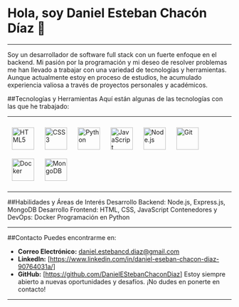 # Hola, soy Daniel Esteban Chacón Díaz 👋

---

Soy un desarrollador de software full stack con un fuerte enfoque en el backend. Mi pasión por la programación y mi deseo de resolver problemas me han llevado a trabajar con una variedad de tecnologías y herramientas. Aunque actualmente estoy en proceso de estudios, he acumulado experiencia valiosa a través de proyectos personales y académicos.

##Tecnologías y Herramientas
Aquí están algunas de las tecnologías con las que he trabajado:

---

<a href="https://www.html.com/" target="_blank"><img style="margin: 10px" src="https://profilinator.rishav.dev/skills-assets/html5-original-wordmark.svg" alt="HTML5" height="50" /></a>
<a href="https://www.css3.com/" target="_blank"><img style="margin: 10px" src="https://profilinator.rishav.dev/skills-assets/css3-original-wordmark.svg" alt="CSS3" height="50" /></a>
<a href="https://www.python.org/" target="_blank"><img style="margin: 10px" src="https://profilinator.rishav.dev/skills-assets/python-original.svg" alt="Python" height="50" /></a>
<a href="https://www.javascript.com/" target="_blank"><img style="margin: 10px" src="https://profilinator.rishav.dev/skills-assets/javascript-original.svg" alt="JavaScript" height="50" /></a>
<a href="https://nodejs.org/" target="_blank"><img style="margin: 10px" src="https://profilinator.rishav.dev/skills-assets/nodejs-original-wordmark.svg" alt="Node.js" height="50" /></a>
<a href="https://github.com/" target="_blank"><img style="margin: 10px" src="https://profilinator.rishav.dev/skills-assets/git-scm-icon.svg" alt="Git" height="50" /></a>
<a href="https://www.docker.com/" target="_blank"><img style="margin: 10px" src="https://profilinator.rishav.dev/skills-assets/docker-original-wordmark.svg" alt="Docker" height="50" /></a>
<a href="https://www.mongodb.com/" target="_blank"><img style="margin: 10px" src="https://profilinator.rishav.dev/skills-assets/mongodb-original-wordmark.svg" alt="MongoDB" height="50" /></a>

---

##Habilidades y Áreas de Interés
Desarrollo Backend: Node.js, Express.js, MongoDB
Desarrollo Frontend: HTML, CSS, JavaScript
Contenedores y DevOps: Docker
Programación en Python

---

##Contacto
Puedes encontrarme en:

- **Correo Electrónico:** daniel.estebancd.diaz@gmail.com
- **LinkedIn:** [https://www.linkedin.com/in/daniel-eseban-chacon-diaz-90764031a/]
- **GitHub:** [https://github.com/DanielEStebanChaconDiaz]
Estoy siempre abierto a nuevas oportunidades y desafíos. ¡No dudes en ponerte en contacto!

---
